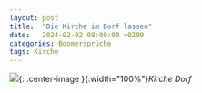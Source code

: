 ```yaml
---
layout: post
title:  "Die Kirche im Dorf lassen"
date:   2024-02-02 08:00:00 +0200
categories: Boomersprüche
tags: Kirche
---
```


![]({{'/assets/images/kirche-dorf.webp'}}){: .center-image }{:width="100%"}*Kirche Dorf*
